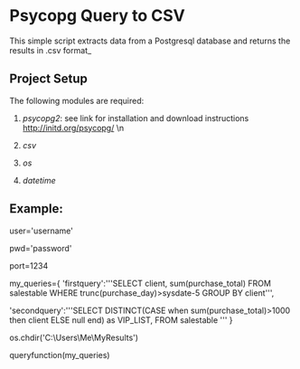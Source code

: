 # Psycopg Query to CSV

This simple script extracts data from a Postgresql database and returns the results in .csv format_

## Project Setup

The following modules are required:

1. _psycopg2_: see link for installation and download instructions http://initd.org/psycopg/ \n

2. _csv_ 

3. _os_ 

4. _datetime_ 

## Example:

user='username' 

pwd='password'

port=1234

my_queries={ 'firstquery':'''SELECT client, sum(purchase_total) 
FROM salestable 
WHERE trunc(purchase_day)>sysdate-5 
GROUP BY client''', 

'secondquery':'''SELECT DISTINCT(CASE when sum(purchase_total)>1000 then client ELSE null end)  as VIP_LIST,
FROM salestable ''' }

os.chdir('C:\Users\Me\MyResults')

queryfunction(my_queries)

